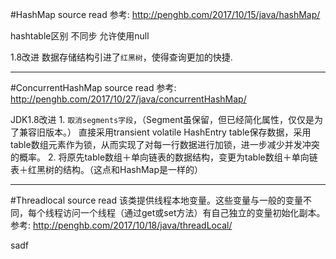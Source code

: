 
#HashMap source read
参考:
http://penghb.com/2017/10/15/java/hashMap/

hashtable区别
    不同步
    允许使用null

1.8改进
    数据存储结构引进了`红黑树`，使得查询更加的快捷.




---
#ConcurrentHashMap source read
参考:
http://penghb.com/2017/10/27/java/concurrentHashMap/

JDK1.8改进
    1. `取消segments字段`，（Segment虽保留，但已经简化属性，仅仅是为了兼容旧版本。）
    直接采用transient volatile HashEntry table保存数据，采用table数组元素作为锁，从而实现了对每一行数据进行加锁，进一步减少并发冲突的概率。
    2. 将原先table数组＋单向链表的数据结构，变更为table数组＋单向链表＋红黑树的结构。（这点和HashMap是一样的）



---
#Threadlocal source read
    该类提供线程本地变量。这些变量与一般的变量不同，每个线程访问一个线程（通过get或set方法）有自己独立的变量初始化副本。
参考:
http://penghb.com/2017/10/18/java/threadLocal/

sadf
